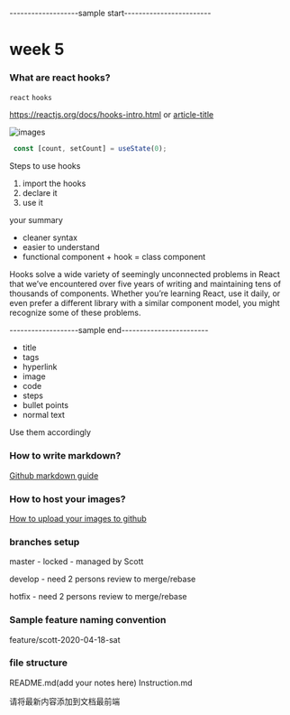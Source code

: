 -------------------sample start------------------------
# week 5

### What are react hooks?
`react` `hooks`

https://reactjs.org/docs/hooks-intro.html
or
[article-title](https://reactjs.org/docs/hooks-intro.html)

![images](https://user-images.githubusercontent.com/1281209/79628838-48c23580-8177-11ea-89bf-803e17d1324c.png)

```javascript
 const [count, setCount] = useState(0);
```

Steps to use hooks
1. import the hooks
2. declare it
3. use it

your summary
- cleaner syntax
- easier to understand
- functional component + hook = class component

Hooks solve a wide variety of seemingly unconnected problems in React that we’ve encountered over five years of writing and maintaining tens of thousands of components. Whether you’re learning React, use it daily, or even prefer a different library with a similar component model, you might recognize some of these problems.


-------------------sample end------------------------

- title
- tags
- hyperlink 
- image
- code
- steps
- bullet points
- normal text

Use them accordingly

### How to write markdown?
[Github markdown guide](https://guides.github.com/features/mastering-markdown/)

### How to host your images?
[How to upload your images to github](http://solutionoptimist.com/awesome-github-tricks/)

### branches setup

master - locked - managed by Scott

develop - need 2 persons review to merge/rebase

hotfix - need 2 persons review to merge/rebase

### Sample feature naming convention

feature/scott-2020-04-18-sat

### file structure

README.md(add your notes here)
Instruction.md

请将最新内容添加到文档最前端
